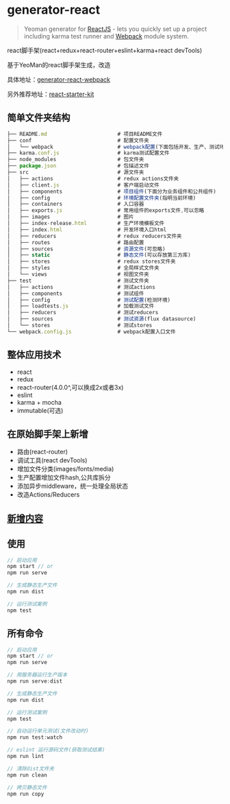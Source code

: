 # generator-react

> Yeoman generator for [ReactJS](http://facebook.github.io/react/) - lets you quickly set up a project including karma test runner and [Webpack](http://webpack.github.io/) module system.

react脚手架(react+redux+react-router+eslint+karma+react devTools)

基于YeoMan的react脚手架生成，改造

具体地址：[generator-react-webpack](https://github.com/react-webpack-generators/generator-react-webpack)

另外推荐地址：[react-starter-kit](https://github.com/kriasoft/react-starter-kit)

## 简单文件夹结构

```javascript
├── README.md                       # 项目README文件
├── conf                            # 配置文件夹
│   └── webpack                     # webpack配置(下面包括开发、生产、测试环境的配置)
├── karma.conf.js                   # karma测试配置文件
├── node_modules                    # 包文件夹
├── package.json                    # 包描述文件
├── src                             # 源文件夹
│   ├── actions                     # redux actions文件夹
│   ├── client.js                   # 客户端启动文件
│   ├── components                  # 项目组件(下面分为业务组件和公共组件)
│   ├── config                      # 环境配置文件夹(指明当前环境)
│   ├── containers                  # 入口容器
│   ├── exports.js                  # 常用组件的exports文件,可以忽略
│   ├── images                      # 图片
│   ├── index-release.html          # 生产环境模板文件
│   ├── index.html                  # 开发环境入口html
│   ├── reducers                    # redux reducers文件夹
│   ├── routes                      # 路由配置
│   ├── sources                     # 资源文件(可忽略)
│   ├── static                      # 静态文件(可以存放第三方库)
│   ├── stores                      # redux stores文件夹
│   ├── styles                      # 全局样式文件夹
│   └── views                       # 视图文件夹
├── test                            # 测试文件夹
│   ├── actions                     # 测试actions
│   ├── components                  # 测试组件
│   ├── config                      # 测试配置(检测环境)
│   ├── loadtests.js                # 加载测试文件
│   ├── reducers                    # 测试reducers
│   ├── sources                     # 测试资源(flux datasource)
│   └── stores                      # 测试stores
└── webpack.config.js               # webpack配置入口文件
```

## 整体应用技术

- react
- redux
- react-router(4.0.0^,可以换成2x或者3x)
- eslint
- karma + mocha
- immutable(可选)

## 在原始脚手架上新增

- 路由(react-router)
- 调试工具(react devTools)
- 增加文件分类(images/fonts/media)
- 生产配置增加文件hash,公共库拆分
- 添加异步middleware，统一处理全局状态
- 改造Actions/Reducers

## [新增内容](./change.md)

## 使用

```javascript
// 启动应用
npm start // or 
npm run serve

// 生成静态生产文件
npm run dist

// 运行测试案例
npm test
```

## 所有命令

```javascript
// 启动应用
npm start // or 
npm run serve

// 用服务器运行生产版本
npm run serve:dist

// 生成静态生产文件
npm run dist

// 运行测试案例
npm test

// 自动运行单元测试(文件改动时)
npm run test:watch

// eslint 运行源码文件(获取测试结果)
npm run lint

// 清除dist文件夹
npm run clean

// 拷贝静态文件
npm run copy
```



